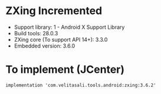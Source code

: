 # ZXing Incremented
* Support library: 1 - Android X Support Library
* Build tools: 28.0.3
* ZXing core (To support API 14+): 3.3.0
* Embedded version: 3.6.0

# To implement (JCenter)
```xml
implementation 'com.velitasali.tools.android:zxing:3.6.2'
```